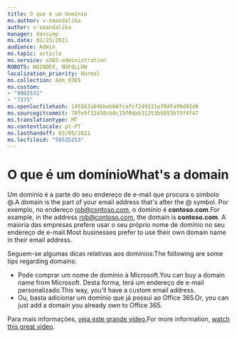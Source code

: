 ```yaml
---
title: O que é um domínio
ms.author: v-smandalika
author: v-smandalika
manager: dansimp
ms.date: 02/23/2021
audience: Admin
ms.topic: article
ms.service: o365-administration
ROBOTS: NOINDEX, NOFOLLOW
localization_priority: Normal
ms.collection: Adm_O365
ms.custom:
- "9002531"
- "7375"
ms.openlocfilehash: 145563a64bbebb6fcafcf249231e70dfa99d92d6
ms.sourcegitcommit: 78fe9f33438cb0c19f0dab31253b5853b73f4f47
ms.translationtype: MT
ms.contentlocale: pt-PT
ms.lasthandoff: 03/05/2021
ms.locfileid: "50525253"
---
```

# <a name="whats-a-domain"></a><span data-ttu-id="a859a-102">O que é um domínio</span><span class="sxs-lookup"><span data-stu-id="a859a-102">What's a domain</span></span>

<span data-ttu-id="a859a-103">Um domínio é a parte do seu endereço de e-mail que procura o símbolo @.</span><span class="sxs-lookup"><span data-stu-id="a859a-103">A domain is the part of your email address that's after the @ symbol.</span></span> <span data-ttu-id="a859a-104">Por exemplo, no endereço rob@contoso.com, o domínio é **contoso.com**.</span><span class="sxs-lookup"><span data-stu-id="a859a-104">For example, in the address rob@contoso.com, the domain is **contoso.com**.</span></span> <span data-ttu-id="a859a-105">A maioria das empresas prefere usar o seu próprio nome de domínio no seu endereço de e-mail.</span><span class="sxs-lookup"><span data-stu-id="a859a-105">Most businesses prefer to use their own domain name in their email address.</span></span>

<span data-ttu-id="a859a-106">Seguem-se algumas dicas relativas aos domínios:</span><span class="sxs-lookup"><span data-stu-id="a859a-106">The following are some tips regarding domains:</span></span>

- <span data-ttu-id="a859a-107">Pode comprar um nome de domínio à Microsoft.</span><span class="sxs-lookup"><span data-stu-id="a859a-107">You can buy a domain name from Microsoft.</span></span> <span data-ttu-id="a859a-108">Desta forma, terá um endereço de e-mail personalizado.</span><span class="sxs-lookup"><span data-stu-id="a859a-108">This way, you'll have a custom email address.</span></span>
- <span data-ttu-id="a859a-109">Ou, basta adicionar um domínio que já possui ao Office 365.</span><span class="sxs-lookup"><span data-stu-id="a859a-109">Or, you can just add a domain you already own to Office 365.</span></span>

<span data-ttu-id="a859a-110">Para mais informações, [veja este grande vídeo.](https://www.youtube.com/watch)</span><span class="sxs-lookup"><span data-stu-id="a859a-110">For more information, [watch this great video](https://www.youtube.com/watch).</span></span>
